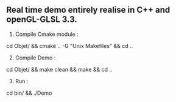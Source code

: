 Real time demo entirely realise in C++ and openGL-GLSL 3.3.
-----------------------------------------------------------

1) Compile Cmake module :

cd Objet/ && cmake .. -G "Unix Makefiles" && cd ..


2) Compile Demo : 

cd Objet/ && make clean && make && cd ..


3) Run : 

cd bin/ && ./Demo  